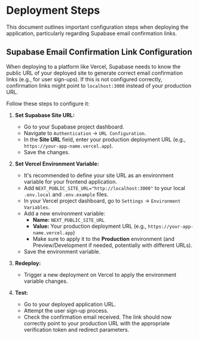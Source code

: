 # Deployment Steps

This document outlines important configuration steps when deploying the application, particularly regarding Supabase email confirmation links.

## Supabase Email Confirmation Link Configuration

When deploying to a platform like Vercel, Supabase needs to know the public URL of your deployed site to generate correct email confirmation links (e.g., for user sign-ups). If this is not configured correctly, confirmation links might point to `localhost:3000` instead of your production URL.

Follow these steps to configure it:

1.  **Set Supabase Site URL:**
    *   Go to your Supabase project dashboard.
    *   Navigate to `Authentication` -> `URL Configuration`.
    *   In the **Site URL** field, enter your production deployment URL (e.g., `https://your-app-name.vercel.app`).
    *   Save the changes.

2.  **Set Vercel Environment Variable:**
    *   It's recommended to define your site URL as an environment variable for your frontend application.
    *   Add `NEXT_PUBLIC_SITE_URL="http://localhost:3000"` to your local `.env.local` and `.env.example` files.
    *   In your Vercel project dashboard, go to `Settings` -> `Environment Variables`.
    *   Add a new environment variable:
        *   **Name:** `NEXT_PUBLIC_SITE_URL`
        *   **Value:** Your production deployment URL (e.g., `https://your-app-name.vercel.app`)
        *   Make sure to apply it to the **Production** environment (and Preview/Development if needed, potentially with different URLs).
    *   Save the environment variable.

3.  **Redeploy:**
    *   Trigger a new deployment on Vercel to apply the environment variable changes.

4.  **Test:**
    *   Go to your deployed application URL.
    *   Attempt the user sign-up process.
    *   Check the confirmation email received. The link should now correctly point to your production URL with the appropriate verification token and redirect parameters. 